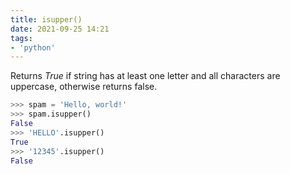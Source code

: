 ```yaml
---
title: isupper()
date: 2021-09-25 14:21
tags:
- 'python'
---
```


Returns _True_ if string has at least one letter and all characters are
uppercase, otherwise returns false.

```python
>>> spam = 'Hello, world!'
>>> spam.isupper()
False
>>> 'HELLO'.isupper()
True
>>> '12345'.isupper()
False
```
